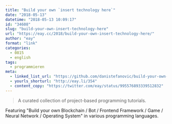 ```yaml
---
title: "Build your own `insert technology here`"
date: "2018-05-13"
datetime: "2018-05-13 10:09:17"
id: "34608"
slug: "build-your-own-insert-technology-here"
url: "https://eay.cc/2018/build-your-own-insert-technology-here/"
author: "eay"
format: "link"
categories:
  - 0815
  - english
tags:
  - programmieren
meta:
  - linked_list_url: "https://github.com/danistefanovic/build-your-own-x"
  - yourls_shorturl: "http://eay.li/354"
  - content_copy: "https://twitter.com/eay/status/995576893339512832"
---
```


> A curated collection of project-based programming tutorials.

Featuring "Build your own Blockchain / Bot / Frontend Framework / Game / Neural Network / Operating System" in various programming languages.
